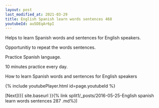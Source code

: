```yaml
---
layout: post
last_modified_at: 2021-03-29
title: English Spanish learn words sentences 468 
youtubeId: au5DEqAr6pI
---
```

 
 
Helps to learn Spanish words and sentences for English speakers.

Opportunitiy to repeat the words sentences. 

Practice Spanish language. 
 
10 minutes practice every day. 
 
How to learn Spanish words and sentences for English speakers 
 
{% include youtubePlayer.html id=page.youtubeId %}
 
 
[Next]({{ site.baseurl }}{% link  split1/_posts/2016-05-25-English spanish learn words sentences 287 .md%})
 
